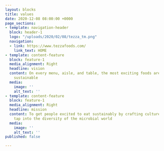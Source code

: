 ```yaml
---
layout: blocks
title: values
date: 2020-12-08 08:00:00 +0000
page_sections:
- template: navigation-header
  block: header-1
  logo: "/uploads/2020/02/08/tezza_tm.png"
  navigation:
  - link: https://www.tezzafoods.com/
    link_text: HOME
- template: content-feature
  block: feature-1
  media_alignment: Right
  headline: vision
  content: On every menu, aisle, and table, the most exciting foods are also the most
    sustainable
  media:
    image: ''
    alt_text: ''
- template: content-feature
  block: feature-1
  media_alignment: Right
  headline: mission
  content: To get people excited to eat sustainably by crafting cultured foods that
    tap into the diversity of the microbial world
  media:
    image: ''
    alt_text: ''
published: false

---
```

